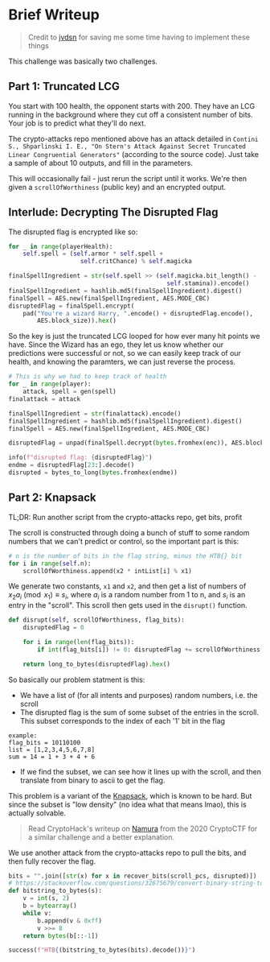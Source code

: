 # Brief Writeup
> Credit to [jvdsn](https://github.com/jvdsn/crypto-attacks) for saving me some time having to implement these things

This challenge was basically two challenges.

## Part 1: Truncated LCG
You start with 100 health, the opponent starts with 200. They have an LCG running in the background where they cut off a consistent number of bits. Your job is to predict what they'll do next.

The crypto-attacks repo mentioned above has an attack detailed in `Contini S., Shparlinski I. E., "On Stern's Attack Against Secret Truncated Linear Congruential Generators"` (according to the source code). Just take a sample of about 10 outputs, and fill in the parameters.

This will occasionally fail - just rerun the script until it works. We're then given a `scrollOfWorthiness` (public key) and an encrypted output.

## Interlude: Decrypting The Disrupted Flag
The disrupted flag is encrypted like so:
```python
for _ in range(playerHealth):
    self.spell = (self.armor * self.spell +
                    self.critChance) % self.magicka

finalSpellIngredient = str(self.spell >> (self.magicka.bit_length() -
                                            self.stamina)).encode()
finalSpellIngredient = hashlib.md5(finalSpellIngredient).digest()
finalSpell = AES.new(finalSpellIngredient, AES.MODE_CBC)
disruptedFlag = finalSpell.encrypt(
    pad("You're a wizard Harry, ".encode() + disruptedFlag.encode(),
        AES.block_size)).hex()
```

So the key is just the truncated LCG looped for how ever many hit points we have. Since the Wizard has an ego, they let us know whether our predictions were successful or not, so we can easily keep track of our health, and knowing the paramters, we can just reverse the process.

```python
# This is why we had to keep track of health
for _ in range(player):
    attack, spell = gen(spell)
finalattack = attack

finalSpellIngredient = str(finalattack).encode()
finalSpellIngredient = hashlib.md5(finalSpellIngredient).digest()
finalSpell = AES.new(finalSpellIngredient, AES.MODE_CBC)

disruptedFlag = unpad(finalSpell.decrypt(bytes.fromhex(enc)), AES.block_size)

info(f"disrupted flag: {disruptedFlag}")
endme = disruptedFlag[23:].decode()
disrupted = bytes_to_long(bytes.fromhex(endme))
```

## Part 2: Knapsack
TL;DR: Run another script from the crypto-attacks repo, get bits, profit

The scroll is constructed through doing a bunch of stuff to some random numbers that we can't predict or control, so the important part is this:

```python
# n is the number of bits in the flag string, minus the HTB{} bit
for i in range(self.n):
    scrollOfWorthiness.append(x2 * intList[i] % x1)
```

We generate two constants, `x1` and `x2`, and then get a list of numbers of $x_2a_i \pmod{x_1} \equiv s_i$, where $a_i$ is a random number from 1 to n, and $s_i$ is an entry in the "scroll". This scroll then gets used in the `disrupt()` function.

```python
def disrupt(self, scrollOfWorthiness, flag_bits):
    disruptedFlag = 0

    for i in range(len(flag_bits)):
        if int(flag_bits[i]) != 0: disruptedFlag += scrollOfWorthiness[i]

    return long_to_bytes(disruptedFlag).hex()
```

So basically our problem statment is this:
- We have a list of (for all intents and purposes) random numbers, i.e. the scroll
- The disrupted flag is the sum of some subset of the entries in the scroll. This subset corresponds to the index of each '1' bit in the flag

```
example:
flag_bits = 10110100
list = [1,2,3,4,5,6,7,8]
sum = 14 = 1 + 3 + 4 + 6
```

- If we find the subset, we can see how it lines up with the scroll, and then translate from binary to ascii to get the flag.

This problem is a variant of the [Knapsack](https://en.wikipedia.org/wiki/Knapsack_problem), which is known to be hard. But since the subset is "low density" (no idea what that means lmao), this is actually solvable.

> Read CryptoHack's writeup on [Namura](https://blog.cryptohack.org/cryptoctf2020#namura) from the 2020 CryptoCTF for a similar challenge and a better explanation.

We use another attack from the crypto-attacks repo to pull the bits, and then fully recover the flag.

```python
bits = "".join([str(x) for x in recover_bits(scroll_pcs, disrupted)])
# https://stackoverflow.com/questions/32675679/convert-binary-string-to-bytearray-in-python-3
def bitstring_to_bytes(s):
    v = int(s, 2)
    b = bytearray()
    while v:
        b.append(v & 0xff)
        v >>= 8
    return bytes(b[::-1])

success(f"HTB{(bitstring_to_bytes(bits).decode())}")
```